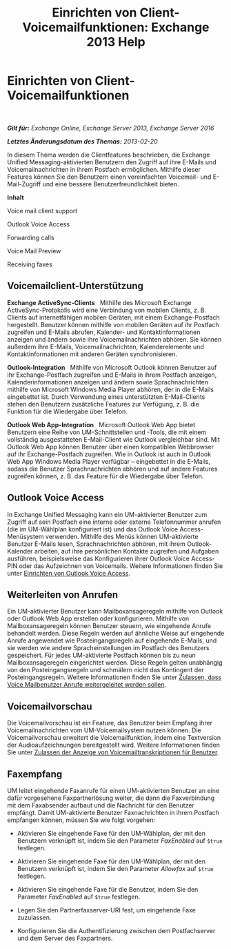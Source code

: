 ﻿---
title: 'Einrichten von Client-Voicemailfunktionen: Exchange 2013 Help'
TOCTitle: Einrichten von Client-Voicemailfunktionen
ms:assetid: 5e661cfd-d34e-4caa-91a5-967bbecb75eb
ms:mtpsurl: https://technet.microsoft.com/de-de/library/JJ673529(v=EXCHG.150)
ms:contentKeyID: 50554825
ms.date: 05/22/2018
mtps_version: v=EXCHG.150
ms.translationtype: MT
---

# Einrichten von Client-Voicemailfunktionen

 

_**Gilt für:** Exchange Online, Exchange Server 2013, Exchange Server 2016_

_**Letztes Änderungsdatum des Themas:** 2013-02-20_

In diesem Thema werden die Clientfeatures beschrieben, die Exchange Unified Messaging-aktivierten Benutzern den Zugriff auf ihre E-Mails und Voicemailnachrichten in ihrem Postfach ermöglichen. Mithilfe dieser Features können Sie den Benutzern einen vereinfachten Voicemail- und E-Mail-Zugriff und eine bessere Benutzerfreundlichkeit bieten.

**Inhalt**

Voice mail client support

Outlook Voice Access

Forwarding calls

Voice Mail Preview

Receiving faxes

## Voicemailclient-Unterstützung

**Exchange ActiveSync-Clients**   Mithilfe des Microsoft Exchange ActiveSync-Protokolls wird eine Verbindung von mobilen Clients, z. B. Clients auf internetfähigen mobilen Geräten, mit einem Exchange-Postfach hergestellt. Benutzer können mithilfe von mobilen Geräten auf ihr Postfach zugreifen und E-Mails abrufen, Kalender- und Kontaktinformationen anzeigen und ändern sowie ihre Voicemailnachrichten abhören. Sie können außerdem ihre E-Mails, Voicemailnachrichten, Kalenderelemente und Kontaktinformationen mit anderen Geräten synchronisieren.

**Outlook-Integration**   Mithilfe von Microsoft Outlook können Benutzer auf ihr Exchange-Postfach zugreifen und E-Mails in ihrem Postfach anzeigen, Kalenderinformationen anzeigen und ändern sowie Sprachnachrichten mithilfe von Microsoft Windows Media Player abhören, der in die E-Mails eingebettet ist. Durch Verwendung eines unterstützten E-Mail-Clients stehen den Benutzern zusätzliche Features zur Verfügung, z. B. die Funktion für die Wiedergabe über Telefon.

**Outlook Web App-Integration**   Microsoft Outlook Web App bietet Benutzern eine Reihe von UM-Schnittstellen und -Tools, die mit einem vollständig ausgestatteten E-Mail-Client wie Outlook vergleichbar sind. Mit Outlook Web App können Benutzer über einen kompatiblen Webbrowser auf ihr Exchange-Postfach zugreifen. Wie in Outlook ist auch in Outlook Web App Windows Media Player verfügbar – eingebettet in die E-Mails, sodass die Benutzer Sprachnachrichten abhören und auf andere Features zugreifen können, z. B. das Feature für die Wiedergabe über Telefon.

## Outlook Voice Access

In Exchange Unified Messaging kann ein UM-aktivierter Benutzer zum Zugriff auf sein Postfach eine interne oder externe Telefonnummer anrufen (die im UM-Wählplan konfiguriert ist) und das Outlook Voice Access-Menüsystem verwenden. Mithilfe des Menüs können UM-aktivierte Benutzer E-Mails lesen, Sprachnachrichten abhören, mit ihrem Outlook-Kalender arbeiten, auf ihre persönlichen Kontakte zugreifen und Aufgaben ausführen, beispielsweise das Konfigurieren ihrer Outlook Voice Access-PIN oder das Aufzeichnen von Voicemails. Weitere Informationen finden Sie unter [Einrichten von Outlook Voice Access](setting-up-outlook-voice-access-exchange-2013-help.md).

## Weiterleiten von Anrufen

Ein UM-aktivierter Benutzer kann Mailboxansageregeln mithilfe von Outlook oder Outlook Web App erstellen oder konfigurieren. Mithilfe von Mailboxansageregeln können Benutzer steuern, wie eingehende Anrufe behandelt werden. Diese Regeln werden auf ähnliche Weise auf eingehende Anrufe angewendet wie Posteingangsregeln auf eingehende E-Mails, und sie werden wie andere Spracheinstellungen im Postfach des Benutzers gespeichert. Für jedes UM-aktivierte Postfach können bis zu neun Mailboxansageregeln eingerichtet werden. Diese Regeln gelten unabhängig von den Posteingangsregeln und schmälern nicht das Kontingent der Posteingangsregeln. Weitere Informationen finden Sie unter [Zulassen, dass Voice Mailbenutzer Anrufe weitergeleitet werden sollen](allow-voice-mail-users-to-forward-calls-exchange-2013-help.md).

## Voicemailvorschau

Die Voicemailvorschau ist ein Feature, das Benutzer beim Empfang ihrer Voicemailnachrichten vom UM-Voicemailsystem nutzen können. Die Voicemailvorschau erweitert die Voicemailfunktion, indem eine Textversion der Audioaufzeichnungen bereitgestellt wird. Weitere Informationen finden Sie unter [Zulassen der Anzeige von Voicemailtranskriptionen für Benutzer](allow-users-to-see-a-voice-mail-transcript-exchange-2013-help.md).

## Faxempfang

UM leitet eingehende Faxanrufe für einen UM-aktivierten Benutzer an eine dafür vorgesehene Faxpartnerlösung weiter, die dann die Faxverbindung mit dem Faxabsender aufbaut und die Nachricht für den Benutzer empfängt. Damit UM-aktivierte Benutzer Faxnachrichten in ihrem Postfach empfangen können, müssen Sie wie folgt vorgehen:

  - Aktivieren Sie eingehende Faxe für den UM-Wählplan, der mit den Benutzern verknüpft ist, indem Sie den Parameter *FaxEnabled* auf `$true` festlegen.

  - Aktivieren Sie eingehende Faxe für den UM-Wählplan, der mit den Benutzern verknüpft ist, indem Sie den Parameter *Allowfax* auf `$true` festlegen.

  - Aktivieren Sie eingehende Faxe für die Benutzer, indem Sie den Parameter *FaxEnabled* auf `$true` festlegen.

  - Legen Sie den Partnerfaxserver-URI fest, um eingehende Faxe zuzulassen.

  - Konfigurieren Sie die Authentifizierung zwischen dem Postfachserver und dem Server des Faxpartners.

